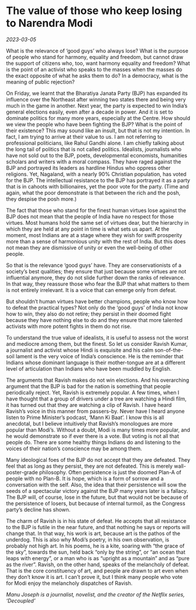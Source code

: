 # The value of those who keep losing to Narendra Modi

*2023-03-05*

What is the relevance of ‘good guys’ who always lose? What is the
purpose of people who stand for harmony, equality and freedom, but
cannot draw the support of citizens who, too, want harmony equality and
freedom? What is the point of an activist who speaks to the masses when
the masses do the exact opposite of what he asks them to do? In a
democracy, what is the meaning of public rejection?

On Friday, we learnt that the Bharatiya Janata Party (BJP) has expanded
its influence over the Northeast after winning two states there and
being very much in the game in another. Next year, the party is expected
to win India’s general elections easily, even after a decade in power.
And it is set to dominate politics for many more years, especially at
the Centre. How should we view the people who have been fighting the
BJP? What is the point of their existence? This may sound like an
insult, but that is not my intention. In fact, I am trying to arrive at
their value to us. I am not referring to professional politicians, like
Rahul Gandhi alone. I am chiefly talking about the long tail of politics
that is not called politics. Idealists, journalists who have not sold
out to the BJP, poets, developmental economists, humanities scholars and
writers with a moral compass. They have raged against the BJP and
portrayed its leaders as hardline Hindus who oppress other religions.
Yet, Nagaland, with a nearly 90% Christian population, has voted for the
BJP. The intellectual resistance to the BJP has portrayed it as a party
that is in cahoots with billionaires, yet the poor vote for the party.
(Time and again, what the poor demonstrate is that between the rich and
the posh, they despise the posh more.)

The fact that those who stand for the finest human virtues lose against
the BJP does not mean that the people of India have no respect for those
virtues. Most humans hold the same set of virtues dear, but the
hierarchy in which they are held at any point in time is what sets us
apart. At the moment, most Indians are at a stage where they wish for
swift prosperity more than a sense of harmonious unity with the rest of
India. But this does not mean they are dismissive of unity or even the
well-being of other people.

So that is the relevance ‘good guys’ have. They are conservationists of
a society’s best qualities; they ensure that just because some virtues
are not influential anymore, they do not slide further down the ranks of
relevance. In that way, they reassure those who fear the BJP that what
matters to them is not entirely irrelevant. It is a voice that can
emerge only from defeat.

But shouldn’t human virtues have better champions, people who know how
to defeat the practical types? Not only do the ‘good guys’ of India not
know how to win, they also do not retire; they persist in their doomed
fight because they have nothing else to do and they ensure that more
talented activists with more potent fights in them do not rise.

To understand the true value of idealists, it is useful to assess not
the worst and mediocre among them, but the finest. So let us consider
Ravish Kumar, a journalist and activist whose Hindi is exquisite and his
calm son-of-the-soil lament is the very voice of India’s conscience. He
is the reminder that Indians whose dominant language is their
mother-tongue are at a different level of articulation than Indians who
have been muddled by English.

The arguments that Ravish makes do not win elections. And his
overarching argument that the BJP is bad for the nation is something
that people periodically reject. Yet, Ravish is extremely popular. A few
times, when I have thought that a group of drivers under a tree are
watching a Hindi film, it has turned out that they are watching a clip
of Ravish. I have heard Ravish’s voice in this manner from passers-by.
Never have I heard anyone listen to Prime Minister’s podcast, ‘Mann Ki
Baat’. I know this is all anecdotal, but I believe intuitively that
Ravish’s monologues are more popular than Modi’s. Without a doubt, Modi
is many times more popular, and he would demonstrate so if ever there is
a vote. But voting is not all that people do. There are some healthy
things Indians do and listening to the voices of their nation’s
conscience may be among them.

Many ideological foes of the BJP do not accept that they are defeated.
They feel that as long as they persist, they are not defeated. This is
merely wall-poster-grade philosophy. Often persistence is just the
doomed Plan-A of people with no Plan-B. It is hope, which is a form of
sorrow and a conversation with the self. Also, the idea that their
persistence will sow the seeds of a spectacular victory against the BJP
many years later is a fallacy. The BJP will, of course, lose in the
future, but that would not be because of the persistence of losers, but
because of internal turmoil, as the Congress party’s decline has shown.

The charm of Ravish is in his state of defeat. He accepts that all
resistance to the BJP is futile in the near future, and that nothing he
says or reports will change that. In that way, his work is art, because
art is the pathos of the underdog. This is also why Modi’s poetry, in
his own observation, is probably not high art. In his poems, he is a
kite, soaring with “the grace of the sky”, towards the sun, held back
“only by the string”, or “an ocean that leaps with energy”, or a man who
is as “upright as a mountain” and as “pure as the river”. Ravish, on the
other hand, speaks of the melancholy of defeat. That is the core
constituency of art, and people are drawn to art even when they don’t
know it is art. I can’t prove it, but I think many people who vote for
Modi enjoy the melancholy dispatches of Ravish.

*Manu Joseph is a journalist, novelist, and the creator of the Netflix
series, ‘Decoupled’*
